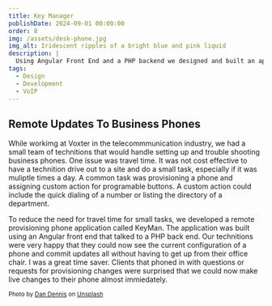 ```yaml
---
title: Key Manager
publishDate: 2024-09-01 00:00:00
order: 8
img: /assets/desk-phone.jpg
img_alt: Iridescent ripples of a bright blue and pink liquid
description: |
  Using Angular Front End and a PHP backend we designed and built an app for the remote provisioning of business phones
tags:
  - Design
  - Development
  - VoIP
---
```


## Remote Updates To Business Phones

While workimg at Voxter in the telecommmunication industry, we had a small team of technitions that would handle setting up and trouble shooting business phones. One issue was travel time. It was not cost effective to have a technition drive out to a site and do a small task, especially if it was muliptle times a day. A common task was provisioning a phone and assigning custom action for programable buttons. A custom action could include the quick dialing of a number or listing the directory of a department.

To reduce the need for travel time for small tasks, we developed a remote provisioning phone application called KeyMan. The application was built using an Angular front end that talked to a PHP back end. Our technitions were very happy that they could now see the current configuration of a phone and commit updates all without having to get up from their office chair. I was a great time saver. Clients that phoned in with questions or requests for provisioning changes were surprised that we could now make live changes to their phone almost immiedately.

<p>
  <small>
    Photo by <a href="https://unsplash.com/@cameramandan83?utm_content=creditCopyText&utm_medium=referral&utm_source=unsplash">Dan Dennis</a> on <a href="https://unsplash.com/photos/black-and-gray-ip-phone-WQqViZ_Zd8M?utm_content=creditCopyText&utm_medium=referral&utm_source=unsplash">Unsplash</a>
  <small>
</p>
  